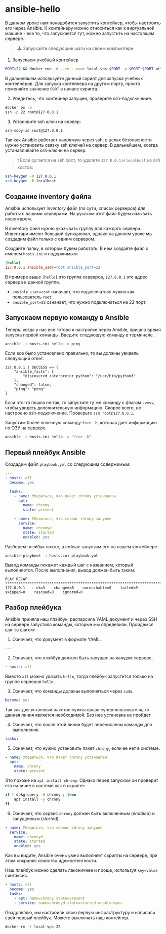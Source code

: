# ansible-hello

В данном уроке нам понадобится запустить контейнер, чтобы настроить его через Ansible.
К контейнеру можно относиться как к виртуальной машине - все то, что запускается тут,
можно запустить на настоящем сервере.

> 🕹 Запускайте следующие шаги на своем компьютере

1. Запускаем учебный контейнер

```bash
PORT=22 && docker run -d --rm --name local-vps-$PORT -p $PORT:$PORT atlekbai/local-vps $PORT
```

В дальнейшем используйте данный скрипт для запуска учебных контейнеров. Для запуска
контейнера на другом порту, просто поменяйте значение `PORT` в начале скрипта.

2. Убедитесь, что контейнер запущен, проверьте ssh-подключение.

```bash
docker ps -a
ssh -p 22 root@127.0.0.1
```

3. Установите ssh ключ на сервер:

```bash
ssh-copy-id root@127.0.0.1
```

Так как Ansible работает напрямую через ssh, в целях безопасности нужно установить
связку ssh ключей на сервер. В дальнейшем, всегда устанавливайте ssh-ключи на
сервер.

> ❗️ Если ругается на ssh хост, то удалите `127.0.0.1` и `localhost` из ssh хостов:

```bash
ssh-keygen -R 127.0.0.1
ssh-keygen -R localhost
```

## Создание inventory файла

Ansible использует _inventory_ файл (по сути, список серверов) для работы с вашими серверами.
На русском этот файл будем называть инвентарем.

В inventory файл нужно указывать группу для каждого сервера. Инвентари имеют большой
функционал, однако на данном уроке мы создадим файл только с одним сервером.

Создайте папку, в котором будем работать. В нем создайте файл с именем `hosts.ini` и содержимым:

```ini
[hello]
127.0.0.1 ansible_user=root ansible_port=22
```

В примере выше `[hello]` это группа серверов, `127.0.0.1` это адрес сервера в данной группе.

- `ansible_user=root` означает, что подключаться нужно как пользователь `root`
- `ansible_port=22` означает, что нужно подключаться на 22 порт.

## Запускаем первую команду в Ansible

Теперь, когда у нас все готово к настройке через Ansible, пришло время запуска первой команды.
Введите следующую команду в терминале.

```bash
ansible -i hosts.ini hello -m ping
```

Если все было установлено правильно, то вы должны увидель следующий ответ.

```
127.0.0.1 | SUCCESS => {
    "ansible_facts": {
        "discovered_interpreter_python": "/usr/bin/python3"
    },
    "changed": false,
    "ping": "pong"
}
```

Если что-то пошло не так, то запустите ту же команду с флагом `-vvvv`, чтобы увидеть
дополнительную информацию. Скорее всего, не настроено ssh-подключение. Проверьте
`ssh root@127.0.0.1`.

Запустим более полезную команду `free -h`, которая дает информацию по ОЗУ на сервере.

```bash
ansible -i hosts.ini hello -a "free -h"
```

## Первый плейбук Ansible

Создадим файл `playbook.yml` со следующим содержимым:

```yaml
---
- hosts: all
  become: yes

  tasks:
    - name: Убедиться, что пакет chrony установлен
      apt:
        name: chrony
        state: present

    - name: Убедиться, что сервис chrony запущен
      service:
        name: chronyd
        state: started
        enabled: yes
```

Разберем плейбук позже, а сейчас запустим его на нашем контейнере.

```bash
ansible-playbook -i hosts.ini playbook.yml
```

Вывод команды покажет каждый шаг с названием, который выполняется. После выполнения, вывод
должен быть таким:

```
PLAY RECAP ****************************************************************************************
127.0.0.1   : ok=3    changed=0    unreachable=0    failed=0    skipped=0    rescued=0    ignored=0
```

## Разбор плейбука

Ansible приняла наш плэйбук, распарсила YAML документ и через SSH на сервере запустила команды,
которые мы определили. Пройдемся шаг за шагом:

1. Означает, что документ в формате YAML.

```yaml
---
```

2. Означает, что плэйбук должен быть запущен на каждом сервере.

```yaml
- hosts: all
```

Вместо `all` можно указать `hello`, тогда плейбук запустится только на группе
серверов `hello`.

3. Означает, что команды должны выполняться через `sudo`.

```yaml
become: yes
```

Так как для установки пакетов нужны права суперпользователя, то данная
линия является необходимой. Без нее установка не пройдет.

4. Означает, что после этой линии будет перечислены команды для выполнения.

```yaml
tasks:
```

5. Означает, что нужно установить пакет `chrony`, если ее нет в системе.

```yaml
- name: Убедиться, что пакет chrony установлен
  apt:
    name: chrony
    state: present
```

Это похоже на `apt install chrony`. Однако перед запуском он проверит его наличие в системе как в скрипте:

```bash
if ! dpkg-query -W chrony ; then
    apt install -y chrony
fi
```

6. Означает, что сервис `chrony` должен быть включенным (_enabled_) и запущенным (_started_).

```yaml
- name: Убедиться, что сервис chrony запущен
  service:
    name: chronyd
    state: started
    enabled: yes
```

Как вы видите, Ansible очень умно выполняет скрипты на сервере, при этом сохраняя
свойство идемпотентности.

Наш плейбук можно сделать лаконичнее и проще, используя `key=value` синтаксис.

```yaml
- hosts: all
  become: yes
  tasks:
    - apt: name=chrony state=present
    - service: name=chronyd state=started enabled=yes
```

Поздравляю, мы настроили свою первую инфраструктуру и написали
свой первый плейбук. Можете выключать наш контейнер.

```bash
docker rm -f local-vps-22
```

